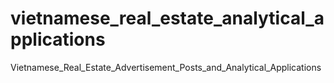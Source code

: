 # vietnamese_real_estate_analytical_applications
 Vietnamese_Real_Estate_Advertisement_Posts_and_Analytical_Applications

